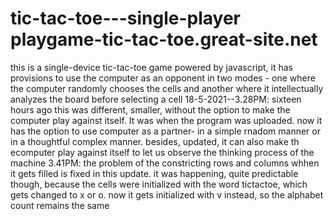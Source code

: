 # tic-tac-toe---single-player playgame-tic-tac-toe.great-site.net
this is a single-device tic-tac-toe game powered by javascript, it has provisions to use the computer as an opponent in two modes - one where the computer randomly chooses the cells and another where it intellectually analyzes the board before selecting a cell
18-5-2021--3.28PM: sixteen hours ago this was different, smaller, without the option to make the computer play against itself. It was when the program was uploaded.
                   now it has the option to use computer as a partner- in a simple rnadom manner or in a thoughtful complex manner. besides, updated, it can also make th ecomputer play against itself to let us observe the thinking process of the machine
           3.41PM: the problem of the constricting rows and columns whhen it gets filled is fixed in this update. it was happening, quite predictable though, because the cells were initialized with the word tictactoe, which gets changed to x or o. now it gets initialized with v instead, so the alphabet count remains the same
